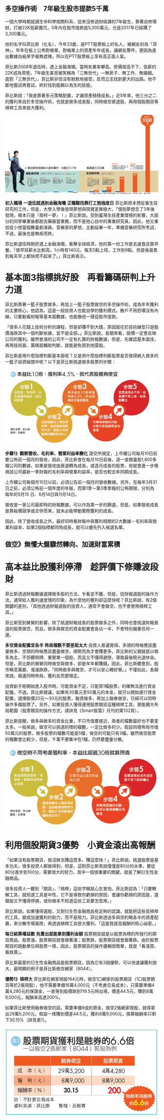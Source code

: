 ## 多空操作術　7年級生股市提款5千萬

一個大學時期就讀生命科學相關科系、從來沒修過財經課的7年級生，靠著自修理財，打破22K低薪魔咒，5年內在股市提款逾5,000萬元，光是2017年已經賺了3,300萬元。

他的名字叫菲比斯（化名），今年33歲，是PTT股票板上的名人，被網友封為「菲神」，年年在板上公佈對帳單，對帳單上的資產年年成長，讓網友驚呼，更因為進出數據白紙黑字毫無遮掩，所以在PTT股票板上享有高正面人氣。

菲比斯2008年退伍時，遇上金融海嘯。當時失業率攀高、房價居高不下，低薪的22K成為常態，7年級生甚至被笑稱為「三無世代」—無房子、無工作、無婚姻。面對「三無世代」，菲比斯非但沒有默默地接受，反而立志找到更大的出路。他不斷地嘗試再嘗試，終於找到能賴以為生的技能。

菲比斯說：「我是靠著多元策略配置，才讓資產穩穩成長。」近5年來，他三分之二的獲利來自於多空操作術，也就是做多成長股，同時做空衰退股，再用個股期貨等槓桿工具來放大獲利。



![](images/5892b2106f06ba3a07d3462627e6d049.jpg)

**初入職場**
**一退伍就遇到金融海嘯**
**正職難找靠打工勉強度日**
菲比斯原本想從事生技研究的工作，但是，大學入學後發現夢想與現實差異極大，「懷抱夢想念了3年後發現，根本只是『南柯一夢』！」菲比斯說。受到臺灣生技產業環境的影響，大部分的同學畢業後都跑去藥廠當業務，而不是他心目中的專業研究員，因此，他又重拾從小想當個舞臺劇演員、音樂家的夢想，主動延畢一年，準備音樂研究所考試，不過，最後也是無疾而終。

菲比斯退伍時剛好遇上金融海嘯，衝擊全球經濟，他的第一份工作是去速食店賣早餐，「值早班薪水比較高，1小時有140元，每天5點上班，工作到9點，但是後面累到每天早上都快爬不起來了。」菲比斯表示。

# 基本面3指標挑好股　再看籌碼研判上升力道

菲比斯靠著一籃子股票做多，再加上一籃子股票做空的多空操作術，成為年年獲利的主要核心，他認為，這是一般投資人也能自學的獲利模式。散戶不用怨嘆沒有內線，只要勤看財報等基本面數據，也能像他一樣從股市提款。

「很多人花錢上技術分析的課程，但是卻賺不到大錢，原因就在於技術線型只是股價漲跌其中一個判斷依據，並不是全部。」菲比斯說。長期來看，股價一定會反映公司的獲利。雖然會漲的公司不一定有扎實的財報數據，但是，先確認基本面佳，再用技術面、籌碼面輔助判斷，就能避免買到地雷股。

菲比斯是用什麼指標判斷基本面呢？又是用什麼指標判斷股票是否值得納入做多的一籃子投資組閤中呢？以下是菲比斯挑選做多股票的步驟：



![img](images/dfb85897eb8c4b1f8e50f9b8cb3a04ef.jpg)



**步驟1》觀察營收、毛利率、營業利益率變化**
證交所規定，上市櫃公司每月10日前要公佈前一個月的營收，因此，菲比斯會在每月10日前後，逐一查閱臺股1,600多檔公司的數據，如果是營收由衰退轉為成長，或逐月成長的股票，他就會進一步檢視該公司最新一季財報的毛利率與營業利益率，是否也較去年同期成長。



上市櫃公司每個月10日以前，必須公告前一個月的營收數據。另外，在每年3月31日之前，必須公佈前一個年度的年報，而第1季～第3季季報的公佈期限，分別為每年的5月15 日、8月14日與11月14日。



營收是一家公司最即時的財報數據，可以作為第一步的篩選，但是，如果營收成長是靠殺價競爭或合併而來，就未必能帶動實際獲利的成長。

因此，除了營收成長之外，最好同時看財報中與獲利相關的2大數據－毛利率與營業利益率，如果2個指標都同時成長，就可以優先列入候選名單。

## 做空》無懼大盤驟然轉向、加速財富累積

# 高本益比股獲利停滯　趁評價下修賺波段財

菲比斯透過財報數據選擇做多股的方法，乍看並不難，但是，從財報選股的操作方法，通常給人獲利速度慢的印象，為什麼他的獲利卻這麼快呢？菲比斯說，有2個關鍵的差別，「其他透過財報選股的投資人，通常不會做空，也不會使用槓桿工具。」

菲比斯受到舅舅的影響，除了挑選財報成長的股票做多之外，同時也會挑選財報衰退的股票做空，而且，做多與做空的資金配置會各佔一半，不會特別偏重任何一邊。

**多空資金配置宜各半**
**佈局檔數不要差距太大**
投資人普遍覺得，多頭的時候應該盡量做多、空頭的時候應該盡量做空，順勢而為才會賺更多。菲比斯的父親就是以做多為主，不但聽明牌、重壓單一個股，而且又不懂得避險，導致最後賠光退休金。但是，菲比斯的舅舅同時做空與做多，卻是年年都賺錢。因此，菲比斯體會到，股市瞬息萬變、漲漲跌跌，「同時做多與做空，才可以安心睡好覺。」不僅如此，長期來說，兩邊同時佈局，獲利反而更穩定。

投資新手剛開始進入股市時，可能資金不足，只能買1檔股票，的確無法進行資金配置。不過，菲比斯建議，如果有30萬元至50萬元的本金，就可以開始進行資金配置，選擇股價20元～30元的股票，融資做多，再加上融券做空，已經可以同時操作多檔股票了。另外，如果投資人懂得運用股票期貨這種槓桿工具，更能擴大布局範圍（股票期貨的操作方式，請詳見《Smart智富》月刊的第132頁）。

菲比斯提醒，做多與做多的資金比重，不只市值要接近，兩者的檔數最好也不要差太多。一般來說，做空可以挑選的標的檔數，一定比做多的少。假設同樣佈局市值50萬元的股票，做多股票的檔數可能是5檔，做空的可能只有3檔。雖然做空股票的檔數會比較少，但是，千萬不要集中在1檔，仍然要盡量分散。



![img](images/b2c5fa7ed7c2ebf6de9b0542bac0ac2f.jpg)

# 利用個股期貨3優勢　小資金滾出高報酬

「如果沒有股票期貨，我沒辦法賺這麼多、賺這麼快！」菲比斯說。挑選股票是基本功夫，很多投資人都做得到，但是，這對菲比斯來說僅僅是80分的水準，要從80分進步到100分，需要很大的努力，其中一個很重要的關鍵，就是了解衍生性金融商品。

很多投資人一聽到「期貨」、「槓桿」這些字眼就心生害怕，菲比斯認為：「只要瞭解工具，就知道工具是中性，它不是導致你虧損的原因，會讓你虧損的原因是，選錯股又不懂得停損，或你根本不知道這些工具要怎麼用。」

菲比斯說，如果懂得選股，又對衍生性金融商品有足夠的認識，就能把這些高槓桿的工具，變成加速獲利的助力，而不是阻力。菲比斯透過多與空約略各半的資產配置，來分散市場風險，再透過槓桿工具放大獲利，「這是我提高報酬的核心祕密。」

**每日結算權益數**
**免賣出就能拿到獲利金額**
股票期貨就是以股票為標的所發行的期貨商品，股票漲，股票期貨就會跟著漲；股票跌，股票期貨就會跟著跌。由於股票期貨的跳動單位與股票一樣，因此，股票期貨的操作邏輯很簡單，就是「看漲買、看跌賣」。

菲比斯最愛的衍生性金融商品是股票期貨，因為它有3個優勢，可以快速讓獲利放大，最明顯的例子是菲比斯做空網家（8044）。

**優勢1》槓桿大**
菲比斯在網家現股164元時，做空1口網家的股票期貨（1口股票期貨等於2張現股），他不需要準備16萬4,000元（不考慮交易成本），只需要準備4萬4,280元的保證金，一直等到股價跌到119.5元時出場，價差44.5元，賺到8萬9,000元，報酬率高達200%。

如果菲比斯使用融券做空的話，需要準備9成的資金，做空2張網家現股，就得拿出29萬5,200元，假設一樣賺到價差44.5元，獲利8萬9,000元，換算報酬率只剩下30.15%（詳見表1）。



![img](images/319c4d5dcc494708fdaa871d166f42f6.jpg)